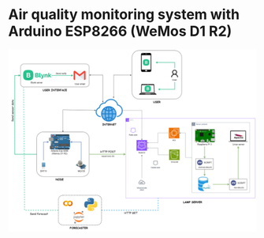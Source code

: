# Air quality monitoring system with Arduino ESP8266 (WeMos D1 R2)

![alt text](./wens-proj.drawio.png)